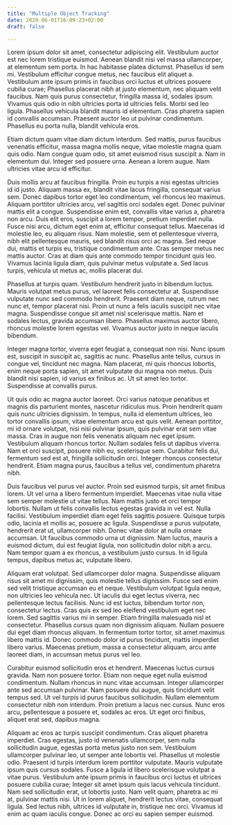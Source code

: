 ```yaml
---
title: "Multiple Object Tracking"
date: 2020-06-01T16:09:23+02:00
draft: false

---
```


Lorem ipsum dolor sit amet, consectetur adipiscing elit. Vestibulum auctor est
nec lorem tristique euismod. Aenean blandit nisi vel massa ullamcorper, at
elementum sem porta. In hac habitasse platea dictumst. Phasellus id sem mi.
Vestibulum efficitur congue metus, nec faucibus elit aliquet a. Vestibulum ante
ipsum primis in faucibus orci luctus et ultrices posuere cubilia curae;
Phasellus placerat nibh at justo elementum, nec aliquam velit faucibus. Nam quis
purus consectetur, fringilla massa id, sodales ipsum. Vivamus quis odio in nibh
ultricies porta id ultricies felis. Morbi sed leo ligula. Phasellus vehicula
blandit mauris id elementum. Cras pharetra sapien id convallis accumsan.
Praesent auctor leo ut pulvinar condimentum. Phasellus eu porta nulla, blandit
vehicula eros.

Etiam dictum quam vitae diam dictum interdum. Sed mattis, purus faucibus
venenatis efficitur, massa magna mollis neque, vitae molestie magna quam quis
odio. Nam congue quam odio, sit amet euismod risus suscipit a. Nam in elementum
dui. Integer sed posuere urna. Aenean a lorem augue. Nam ultricies vitae arcu id
efficitur.

Duis mollis arcu at faucibus fringilla. Proin eu turpis a nisi egestas ultricies
id id justo. Aliquam massa ex, blandit vitae lacus fringilla, consequat varius
sem. Donec dapibus tortor eget leo condimentum, vel rhoncus leo maximus. Aliquam
porttitor ultricies arcu, vel sagittis orci sodales eget. Donec pulvinar mattis
elit a congue. Suspendisse enim est, convallis vitae varius a, pharetra non
arcu. Duis elit eros, suscipit a lorem tempor, pretium imperdiet nulla. Fusce
nisi arcu, dictum eget enim at, efficitur consequat tellus. Maecenas id molestie
leo, eu aliquam risus. Nam molestie, sem et pellentesque viverra, nibh elit
pellentesque mauris, sed blandit risus orci ac magna. Sed neque dui, mattis et
turpis eu, tristique condimentum ante. Cras semper metus nec mattis auctor. Cras
at diam quis ante commodo tempor tincidunt quis leo. Vivamus lacinia ligula
diam, quis pulvinar metus vulputate a. Sed lacus turpis, vehicula ut metus ac,
mollis placerat dui.

Phasellus at turpis quam. Vestibulum hendrerit justo in bibendum luctus. Mauris
volutpat metus purus, vel laoreet felis consectetur at. Suspendisse vulputate
nunc sed commodo hendrerit. Praesent diam neque, rutrum nec nunc et, tempor
placerat nisi. Proin ut nunc a felis iaculis suscipit nec vitae magna.
Suspendisse congue sit amet nisl scelerisque mattis. Nam et sodales lectus,
gravida accumsan libero. Phasellus maximus auctor libero, rhoncus molestie lorem
egestas vel. Vivamus auctor justo in neque iaculis bibendum.

Integer magna tortor, viverra eget feugiat a, consequat non nisi. Nunc ipsum
est, suscipit in suscipit ac, sagittis ac nunc. Phasellus ante tellus, cursus in
congue vel, tincidunt nec magna. Nam placerat, mi quis rhoncus lobortis, enim
neque porta sapien, sit amet vulputate dui magna non metus. Duis blandit nisi
sapien, id varius ex finibus ac. Ut sit amet leo tortor. Suspendisse at
convallis purus.

Ut quis odio ac magna auctor laoreet. Orci varius natoque penatibus et magnis
dis parturient montes, nascetur ridiculus mus. Proin hendrerit quam quis nunc
ultricies dignissim. In tempus, nulla id elementum ultrices, leo tortor
convallis ipsum, vitae elementum arcu est quis velit. Aenean porttitor, mi id
ornare volutpat, nisi nisi pulvinar ipsum, quis pulvinar erat sem vitae massa.
Cras in augue non felis venenatis aliquam nec eget ipsum. Vestibulum aliquam
rhoncus tortor. Nullam sodales felis ut dapibus viverra. Nam et orci suscipit,
posuere nibh eu, scelerisque sem. Curabitur felis dui, fermentum sed est at,
fringilla sollicitudin orci. Integer rhoncus consectetur hendrerit. Etiam magna
purus, faucibus a tellus vel, condimentum pharetra nibh.

Duis faucibus vel purus vel auctor. Proin sed euismod turpis, sit amet finibus
lorem. Ut vel urna a libero fermentum imperdiet. Maecenas vitae nulla vitae sem
semper molestie ut vitae tellus. Nam mattis justo et orci tempor lobortis.
Nullam ut felis convallis lectus egestas gravida in vel est. Nulla facilisi.
Vestibulum imperdiet diam eget felis sagittis posuere. Quisque turpis odio,
lacinia et mollis ac, posuere ac ligula. Suspendisse a purus vulputate,
hendrerit erat ut, ullamcorper nibh. Donec vitae dolor at nulla ornare accumsan.
Ut faucibus commodo urna ut dignissim. Nam luctus, mauris a euismod dictum, dui
est feugiat ligula, non sollicitudin dolor nibh a arcu. Nam tempor quam a ex
rhoncus, a vestibulum justo cursus. In id ligula tempus, dapibus metus ac,
vulputate libero.

Aliquam erat volutpat. Sed ullamcorper dolor magna. Suspendisse aliquam risus
sit amet mi dignissim, quis molestie tellus dignissim. Fusce sed enim sed velit
tristique accumsan eu et neque. Vestibulum volutpat ligula neque, non ultricies
leo vehicula nec. Ut iaculis dui eget lectus viverra, nec pellentesque lectus
facilisis. Nunc id est luctus, bibendum tortor non, consectetur lectus. Cras
quis ex sed leo eleifend vestibulum eget nec lorem. Sed sagittis varius mi in
semper. Etiam fringilla malesuada nisl et consectetur. Phasellus cursus quam non
dignissim aliquam. Nullam posuere dui eget diam rhoncus aliquam. In fermentum
tortor tortor, sit amet maximus libero mattis id. Donec commodo dolor id purus
tincidunt, mattis imperdiet libero varius. Maecenas pretium, massa a consectetur
aliquam, arcu ante laoreet diam, in accumsan metus purus vel leo.

Curabitur euismod sollicitudin eros et hendrerit. Maecenas luctus cursus
gravida. Nam non posuere tortor. Etiam non neque eget nulla euismod condimentum.
Nullam rhoncus in nunc vitae accumsan. Integer ullamcorper ante sed accumsan
pulvinar. Nam posuere dui augue, quis tincidunt velit tempus sed. Ut vel turpis
id purus faucibus sollicitudin. Nullam elementum consectetur nibh non interdum.
Proin pretium a lacus nec cursus. Nunc eros arcu, pellentesque a posuere et,
sodales ac eros. Ut eget orci finibus, aliquet erat sed, dapibus magna.

Aliquam ac eros ac turpis suscipit condimentum. Cras aliquet pharetra imperdiet.
Cras egestas, justo id venenatis ullamcorper, sem nulla sollicitudin augue,
egestas porta metus justo non sem. Vestibulum ullamcorper pulvinar leo, ut
semper ante lobortis vel. Phasellus ut molestie odio. Praesent id turpis
interdum lorem porttitor vulputate. Mauris vulputate ipsum quis cursus sodales.
Fusce a ligula id libero scelerisque volutpat a vitae purus. Vestibulum ante
ipsum primis in faucibus orci luctus et ultrices posuere cubilia curae; Integer
sit amet ipsum quis lacus vehicula tincidunt. Nam sed sollicitudin erat, ut
lobortis justo. Nam velit quam, pharetra ac mi at, pulvinar mattis nisi. Ut in
lorem aliquet, hendrerit lectus vitae, consequat ligula. Sed lectus nibh,
ultrices id vulputate in, tristique nec orci. Vivamus id enim ac quam iaculis
congue. Donec ac orci eu sapien semper euismod. 
